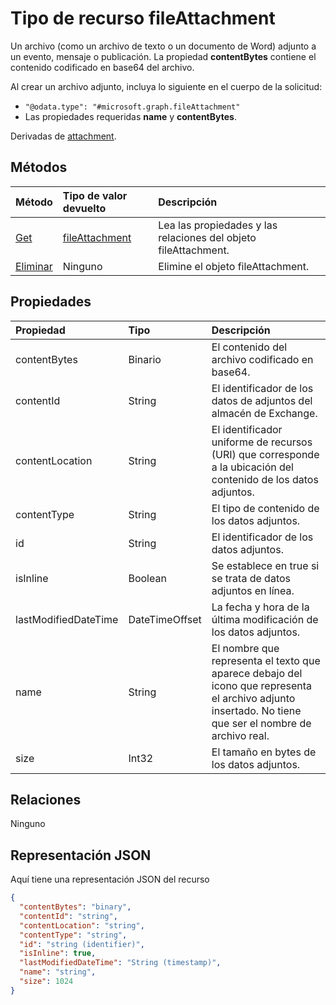 # <a name="fileattachment-resource-type"></a>Tipo de recurso fileAttachment

Un archivo (como un archivo de texto o un documento de Word) adjunto a un evento, mensaje o publicación. La propiedad **contentBytes** contiene el contenido codificado en base64 del archivo.  

Al crear un archivo adjunto, incluya lo siguiente en el cuerpo de la solicitud:

* `"@odata.type": "#microsoft.graph.fileAttachment"`
* Las propiedades requeridas **name** y **contentBytes**.

Derivadas de [attachment](attachment.md).

## <a name="methods"></a>Métodos

| Método       | Tipo de valor devuelto  |Descripción|
|:---------------|:--------|:----------|
|[Get](../api/attachment_get.md) | [fileAttachment](fileattachment.md) |Lea las propiedades y las relaciones del objeto fileAttachment.|
|[Eliminar](../api/attachment_delete.md) | Ninguno |Elimine el objeto fileAttachment. |

## <a name="properties"></a>Propiedades
| Propiedad     | Tipo   |Descripción|
|:---------------|:--------|:----------|
|contentBytes|Binario|El contenido del archivo codificado en base64.|
|contentId|String|El identificador de los datos de adjuntos del almacén de Exchange.|
|contentLocation|String|El identificador uniforme de recursos (URI) que corresponde a la ubicación del contenido de los datos adjuntos.|
|contentType|String|El tipo de contenido de los datos adjuntos.|
|id|String|El identificador de los datos adjuntos.|
|isInline|Boolean|Se establece en true si se trata de datos adjuntos en línea.|
|lastModifiedDateTime|DateTimeOffset|La fecha y hora de la última modificación de los datos adjuntos.|
|name|String|El nombre que representa el texto que aparece debajo del icono que representa el archivo adjunto insertado. No tiene que ser el nombre de archivo real.|
|size|Int32|El tamaño en bytes de los datos adjuntos.|

## <a name="relationships"></a>Relaciones
Ninguno


## <a name="json-representation"></a>Representación JSON

Aquí tiene una representación JSON del recurso

<!-- {
  "blockType": "resource",
  "optionalProperties": [

  ],
  "@odata.type": "microsoft.graph.fileAttachment"
}-->

```json
{
  "contentBytes": "binary",
  "contentId": "string",
  "contentLocation": "string",
  "contentType": "string",
  "id": "string (identifier)",
  "isInline": true,
  "lastModifiedDateTime": "String (timestamp)",
  "name": "string",
  "size": 1024
}

```

<!-- uuid: 8fcb5dbc-d5aa-4681-8e31-b001d5168d79
2015-10-25 14:57:30 UTC -->
<!-- {
  "type": "#page.annotation",
  "description": "fileAttachment resource",
  "keywords": "",
  "section": "documentation",
  "tocPath": ""
}-->
